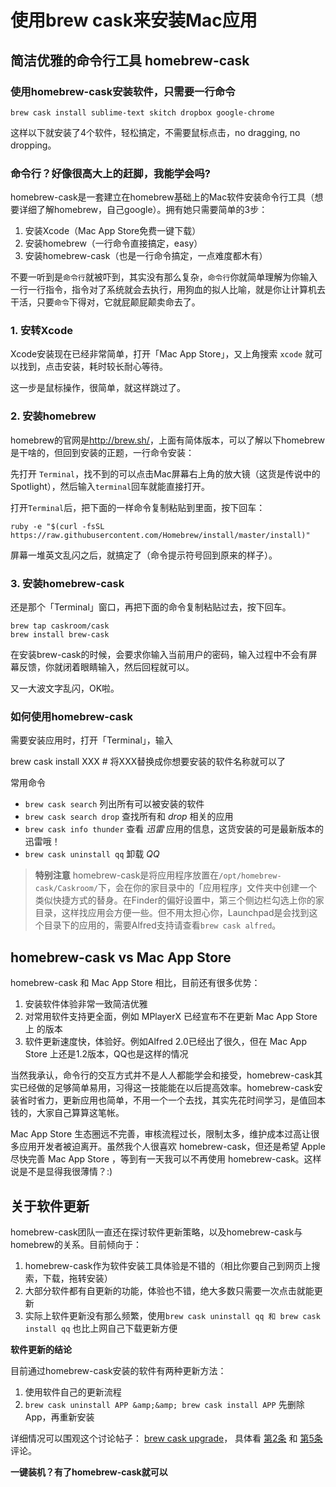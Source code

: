 # 使用brew cask来安装Mac应用

## 简洁优雅的命令行工具 homebrew-cask

### 使用homebrew-cask安装软件，只需要一行命令

```
brew cask install sublime-text skitch dropbox google-chrome
```

这样以下就安装了4个软件，轻松搞定，不需要鼠标点击，no dragging, no dropping。

### 命令行？好像很高大上的赶脚，我能学会吗?

homebrew-cask是一套建立在homebrew基础上的Mac软件安装命令行工具（想要详细了解homebrew，自己google）。拥有她只需要简单的3步：

  1. 安装Xcode（Mac App Store免费一键下载）
  2. 安装homebrew（一行命令直接搞定，easy）
  3. 安装homebrew-cask（也是一行命令搞定，一点难度都木有）

不要一听到是`命令行`就被吓到，其实没有那么复杂，`命令行`你就简单理解为你输入一行一行指令，指令对了系统就会去执行，用狗血的拟人比喻，就是你让计算机去干活，只要`命令`下得对，它就屁颠屁颠卖命去了。

### 1. 安转Xcode

Xcode安装现在已经非常简单，打开「Mac App Store」，又上角搜索 `xcode` 就可以找到，点击安装，耗时较长耐心等待。
  
这一步是鼠标操作，很简单，就这样跳过了。

### 2. 安装homebrew

homebrew的官网是<http://brew.sh/>，上面有简体版本，可以了解以下homebrew是干啥的，但回到安装的正题，一行命令安装：

先打开 `Terminal`，找不到的可以点击Mac屏幕右上角的放大镜（这货是传说中的Spotlight），然后输入`terminal`回车就能直接打开。

打开`Terminal`后，把下面的一样命令复制粘贴到里面，按下回车：

```
ruby -e "$(curl -fsSL https://raw.githubusercontent.com/Homebrew/install/master/install)"
```


屏幕一堆英文乱闪之后，就搞定了（命令提示符号回到原来的样子）。

### 3. 安装homebrew-cask

还是那个「Terminal」窗口，再把下面的命令复制粘贴过去，按下回车。

```
brew tap caskroom/cask
brew install brew-cask
```


在安装brew-cask的时候，会要求你输入当前用户的密码，输入过程中不会有屏幕反馈，你就闭着眼睛输入，然后回程就可以。
  
又一大波文字乱闪，OK啦。

### 如何使用homebrew-cask

需要安装应用时，打开「Terminal」，输入

brew cask install XXX # 将XXX替换成你想要安装的软件名称就可以了
  
常用命令

  * `brew cask search` 列出所有可以被安装的软件
  * `brew cask search drop` 查找所有和 _drop_ 相关的应用
  * `brew cask info thunder` 查看 _迅雷_ 应用的信息，这货安装的可是最新版本的迅雷哦！
  * `brew cask uninstall qq` 卸载 _QQ_

> **特别注意** homebrew-cask是将应用程序放置在`/opt/homebrew-cask/Caskroom/`下，会在你的家目录中的「应用程序」文件夹中创建一个类似快捷方式的替身。在Finder的偏好设置中，第三个侧边栏勾选上你的家目录，这样找应用会方便一些。但不用太担心你，Launchpad是会找到这个目录下的应用的，需要Alfred支持请查看`brew cask alfred`。

## homebrew-cask vs Mac App Store

homebrew-cask 和 Mac App Store 相比，目前还有很多优势：

  1. 安装软件体验非常一致简洁优雅
  2. 对常用软件支持更全面，例如 MPlayerX 已经宣布不在更新 Mac App Store上 的版本
  3. 软件更新速度快，体验好。例如Alfred 2.0已经出了很久，但在 Mac App Store 上还是1.2版本，QQ也是这样的情况

当然我承认，命令行的交互方式并不是人人都能学会和接受，homebrew-cask其实已经做的足够简单易用，习得这一技能能在以后提高效率。homebrew-cask安装省时省力，更新应用也简单，不用一个一个去找，其实先花时间学习，是值回本钱的，大家自己算算这笔帐。

Mac App Store 生态圈远不完善，审核流程过长，限制太多，维护成本过高让很多应用开发者被迫离开。虽然我个人很喜欢 homebrew-cask，但还是希望 Apple 尽快完善 Mac App Store ，等到有一天我可以不再使用 homebrew-cask。这样说是不是显得我很薄情？:)

## 关于软件更新

homebrew-cask团队一直还在探讨软件更新策略，以及homebrew-cask与homebrew的关系。目前倾向于：

  1. homebrew-cask作为软件安装工具体验是不错的（相比你要自己到网页上搜索，下载，拖转安装）
  2. 大部分软件都有自更新的功能，体验也不错，绝大多数只需要一次点击就能更新
  3. 实际上软件更新没有那么频繁，使用`brew cask uninstall qq 和 brew cask install qq` 也比上网自己下载更新方便

**软件更新的结论**

目前通过homebrew-cask安装的软件有两种更新方法：

  1. 使用软件自己的更新流程
  2. `brew cask uninstall APP &amp;&amp; brew cask install APP` 先删除App，再重新安装

详细情况可以围观这个讨论帖子： [brew cask upgrade](https://github.com/phinze/homebrew-cask/issues/309)， 具体看 [第2条](https://github.com/phinze/homebrew-cask/issues/309#issuecomment-17777140) 和 [第5条](https://github.com/phinze/homebrew-cask/issues/309#issuecomment-17782008) 评论。

**一键装机？有了homebrew-cask就可以**




